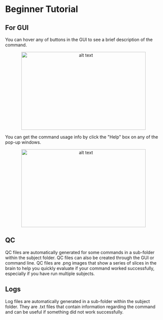 # Beginner Tutorial

## For GUI
You can hover any of buttons in the GUI to see a brief description of the command.
<p align="center">
      <img src="../reg/registration_1.png" alt="alt text" width="400" height="250"/>
</p>

You can get the command usage info by click the "Help" box on any of the pop-up windows.

<p align="center">
      <img src="help_1.png" alt="alt text" width="400" height="250"/>
</p>

## QC
QC files are automatically generated for some commands in a sub-folder within the subject folder.
QC files can also be created through the GUI or command line.
QC files are .png images that show a series of slices in the brain to
help you quickly evaluate if your command worked successfully,
especially if you have run multiple subjects.


## Logs
Log files are automatically generated in a sub-folder within the subject folder.
They are .txt files that contain information regarding the command
and can be useful if something did not work successfully.




